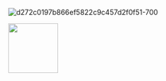 ![d272c0197b866ef5822c9c457d2f0f51-700](https://user-images.githubusercontent.com/20038775/87086383-60ddaa00-c1e6-11ea-8c31-d4d30c2b516f.jpg)

<a href="https://www.linkedin.com/in/ritwik-sharma-205a85148/"><img height="100" src="https://user-images.githubusercontent.com/20038775/95463157-4aea9d00-092d-11eb-94a6-536047cfac49.png"></a>

<!--
**ritwik12/ritwik12** is a ✨ _special_ ✨ repository because its `README.md` (this file) appears on your GitHub profile.

Here are some ideas to get you started:

- 🔭 I’m currently working on ...
- 🌱 I’m currently learning ...
- 👯 I’m looking to collaborate on ...
- 🤔 I’m looking for help with ...
- 💬 Ask me about ...
- 📫 How to reach me: ...
- 😄 Pronouns: ...
- ⚡ Fun fact: ...
-->
